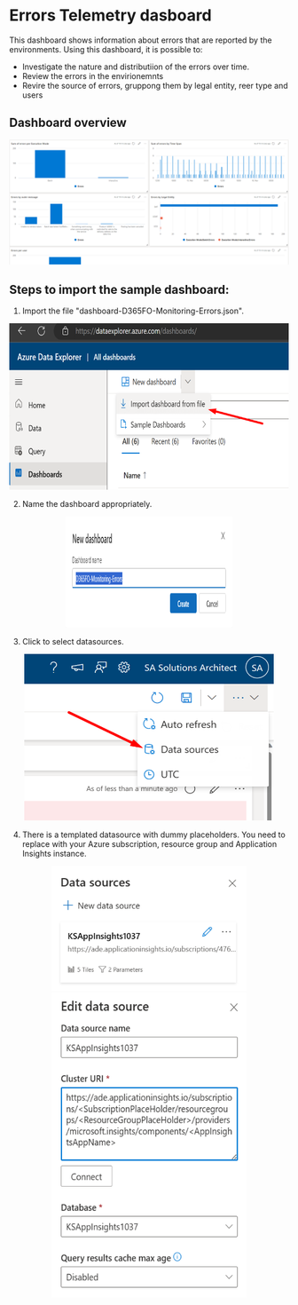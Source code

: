# Errors Telemetry dasboard
This dashboard shows information about errors that are reported by the environments. Using this dashboard, it is possible to:
- Investigate the nature and distributiion of the errors over time. 
- Review the errors in the envirionemnts
- Revire the source of errors, gruppong them by legal entity, reer type and users

## Dashboard overview

<div align=center><img src="./img/ErrorsDashboard.png"></div>

## Steps to import the sample dashboard:
  1. Import the file "dashboard-D365FO-Monitoring-Errors.json".
  
  <div align=center><img src="./img/1ImportSample.png" width="600" height="300"></div>

  2. Name the dashboard appropriately.
  
   <div align=center><img src="./img/2EditName.png" width="300" height="200"></div>
  
  3. Click to select datasources. 
  
  <div align=center><img src="./img/3Datasource.png" width="450" height="300"></div>
  
  4. There is a templated datasource with dummy placeholders. You need to replace with your Azure subscription, resource group and Application Insights instance.
  
  <div align=center><img src="./img/4DatasourceEdit.png" width="350" height="225"></div>
  <div align=center><img src="./img/5DatasourceSet.png" width="350" height="550"></div>
